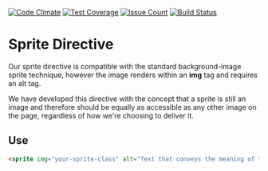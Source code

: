 [![Code Climate](https://codeclimate.com/github/talktalkplc/sprite-directive/badges/gpa.svg)](https://codeclimate.com/github/talktalkplc/sprite-directive)
[![Test Coverage](https://codeclimate.com/github/talktalkplc/sprite-directive/badges/coverage.svg)](https://codeclimate.com/github/talktalkplc/sprite-directive/coverage)
[![Issue Count](https://codeclimate.com/github/talktalkplc/sprite-directive/badges/issue_count.svg)](https://codeclimate.com/github/talktalkplc/sprite-directive)
[![Build Status](https://travis-ci.org/talktalkplc/sprite-directive.svg?branch=master)](https://travis-ci.org/talktalkplc/sprite-directive)

# Sprite Directive

Our sprite directive is compatible with the standard background-image sprite
technique, however the image renders within an **img** tag and requires an
alt tag.

We have developed this directive with the concept that a sprite is still an image
and therefore should be equally as accessible as any other image on the page,
regardless of how we're choosing to deliver it.

## Use

```html
<sprite img="your-sprite-class" alt="Text that conveys the meaning of the image"></sprite>
```
